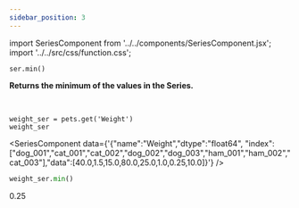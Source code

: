 ```yaml
---
sidebar_position: 3
---
```

import SeriesComponent from '../../components/SeriesComponent.jsx';
import '../../src/css/function.css';

<code>ser.min()</code>

<div className='base'>
    <p><strong>Returns the minimum of the values in the Series.</strong></p>
</div>

<br />

```python3
weight_ser = pets.get('Weight')
weight_ser
```
<SeriesComponent data={'{"name":"Weight","dtype":"float64", "index":["dog_001","cat_001","cat_002","dog_002","dog_003","ham_001","ham_002","cat_003"],"data":[40.0,1.5,15.0,80.0,25.0,1.0,0.25,10.0]}'} />

```python
weight_ser.min()
```
0.25